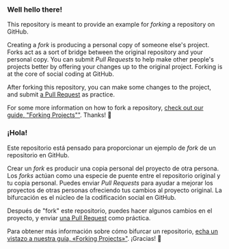 ### Well hello there!

This repository is meant to provide an example for *forking* a repository on GitHub.

Creating a *fork* is producing a personal copy of someone else's project. Forks act as a sort of bridge between the original repository and your personal copy. You can submit *Pull Requests* to help make other people's projects better by offering your changes up to the original project. Forking is at the core of social coding at GitHub.

After forking this repository, you can make some changes to the project, and submit [a Pull Request](https://github.com/octocat/Spoon-Knife/pulls) as practice.

For some more information on how to fork a repository, [check out our guide, "Forking Projects""](http://guides.github.com/overviews/forking/). Thanks! :sparkling_heart:

### ¡Hola!

Este repositorio está pensado para proporcionar un ejemplo de *fork* de un repositorio en GitHub.

Crear un *fork* es producir una copia personal del proyecto de otra persona. Los *forks* actúan como una especie de puente entre el repositorio original y tu copia personal. Puedes enviar *Pull Requests* para ayudar a mejorar los proyectos de otras personas ofreciendo tus cambios al proyecto original. La bifurcación es el núcleo de la codificación social en GitHub.

Después de "fork" este repositorio, puedes hacer algunos cambios en el proyecto, y enviar [una Pull Request](https://github.com/octocat/Spoon-Knife/pulls) como práctica.

Para obtener más información sobre cómo bifurcar un repositorio, [echa un vistazo a nuestra guía, «Forking Projects»"](http://guides.github.com/overviews/forking/). ¡Gracias! :sparkling_heart:
